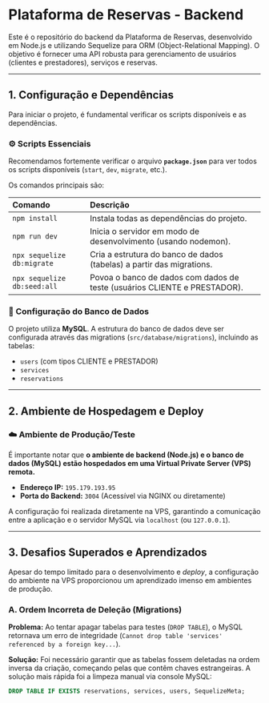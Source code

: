 # Plataforma de Reservas - Backend

Este é o repositório do backend da Plataforma de Reservas, desenvolvido em Node.js e utilizando Sequelize para ORM (Object-Relational Mapping). O objetivo é fornecer uma API robusta para gerenciamento de usuários (clientes e prestadores), serviços e reservas.

---

## 1. Configuração e Dependências

Para iniciar o projeto, é fundamental verificar os scripts disponíveis e as dependências.

### ⚙️ Scripts Essenciais

Recomendamos fortemente verificar o arquivo **`package.json`** para ver todos os scripts disponíveis (`start`, `dev`, `migrate`, etc.).

Os comandos principais são:

| Comando | Descrição |
| :--- | :--- |
| `npm install` | Instala todas as dependências do projeto. |
| `npm run dev` | Inicia o servidor em modo de desenvolvimento (usando nodemon). |
| `npx sequelize db:migrate` | Cria a estrutura do banco de dados (tabelas) a partir das migrations. |
| `npx sequelize db:seed:all` | Povoa o banco de dados com dados de teste (usuários CLIENTE e PRESTADOR). |


### 🔑 Configuração do Banco de Dados

O projeto utiliza **MySQL**. A estrutura do banco de dados deve ser configurada através das migrations (`src/database/migrations`), incluindo as tabelas:

* `users` (com tipos CLIENTE e PRESTADOR)
* `services`
* `reservations`

---

## 2. Ambiente de Hospedagem e Deploy

### ☁️ Ambiente de Produção/Teste

É importante notar que **o ambiente de backend (Node.js) e o banco de dados (MySQL) estão hospedados em uma Virtual Private Server (VPS) remota.**

* **Endereço IP:** `195.179.193.95`
* **Porta do Backend:** `3004` (Acessível via NGINX ou diretamente)

A configuração foi realizada diretamente na VPS, garantindo a comunicação entre a aplicação e o servidor MySQL via `localhost` (ou `127.0.0.1`).

---

## 3. Desafios Superados e Aprendizados

Apesar do tempo limitado para o desenvolvimento e *deploy*, a configuração do ambiente na VPS proporcionou um aprendizado imenso em ambientes de produção.

### A. Ordem Incorreta de Deleção (Migrations)

**Problema:** Ao tentar apagar tabelas para testes (`DROP TABLE`), o MySQL retornava um erro de integridade (`Cannot drop table 'services' referenced by a foreign key...`).

**Solução:** Foi necessário garantir que as tabelas fossem deletadas na ordem inversa da criação, começando pelas que contêm chaves estrangeiras. A solução mais rápida foi a limpeza manual via console MySQL:
```sql
DROP TABLE IF EXISTS reservations, services, users, SequelizeMeta;
